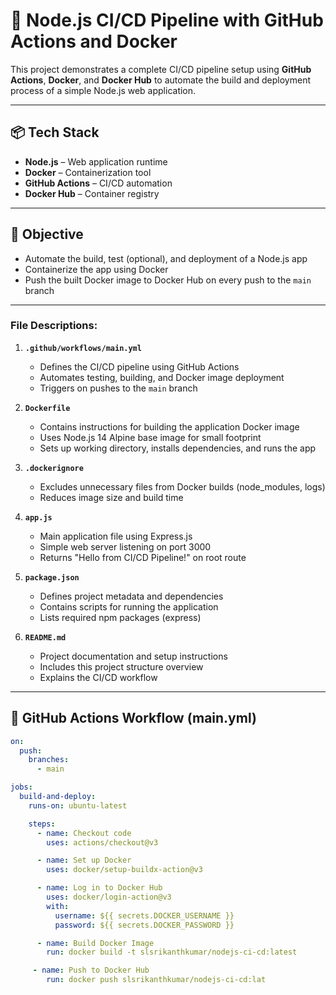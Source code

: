 # 🚀 Node.js CI/CD Pipeline with GitHub Actions and Docker

This project demonstrates a complete CI/CD pipeline setup using **GitHub Actions**, **Docker**, and **Docker Hub** to automate the build and deployment process of a simple Node.js web application.

---

## 📦 Tech Stack

- **Node.js** – Web application runtime
- **Docker** – Containerization tool
- **GitHub Actions** – CI/CD automation
- **Docker Hub** – Container registry

---

## 🎯 Objective

- Automate the build, test (optional), and deployment of a Node.js app
- Containerize the app using Docker
- Push the built Docker image to Docker Hub on every push to the `main` branch

---

### File Descriptions:

1. **`.github/workflows/main.yml`**  
   - Defines the CI/CD pipeline using GitHub Actions
   - Automates testing, building, and Docker image deployment
   - Triggers on pushes to the `main` branch

2. **`Dockerfile`**  
   - Contains instructions for building the application Docker image
   - Uses Node.js 14 Alpine base image for small footprint
   - Sets up working directory, installs dependencies, and runs the app

3. **`.dockerignore`**  
   - Excludes unnecessary files from Docker builds (node_modules, logs)
   - Reduces image size and build time

4. **`app.js`**  
   - Main application file using Express.js
   - Simple web server listening on port 3000
   - Returns "Hello from CI/CD Pipeline!" on root route

5. **`package.json`**  
   - Defines project metadata and dependencies
   - Contains scripts for running the application
   - Lists required npm packages (express)

6. **`README.md`**  
   - Project documentation and setup instructions
   - Includes this project structure overview
   - Explains the CI/CD workflow


---

## 🔧 GitHub Actions Workflow (main.yml)

```yaml
on:
  push:
    branches:
      - main

jobs:
  build-and-deploy:
    runs-on: ubuntu-latest

    steps:
      - name: Checkout code
        uses: actions/checkout@v3

      - name: Set up Docker
        uses: docker/setup-buildx-action@v3

      - name: Log in to Docker Hub
        uses: docker/login-action@v3
        with:
          username: ${{ secrets.DOCKER_USERNAME }}
          password: ${{ secrets.DOCKER_PASSWORD }}

      - name: Build Docker Image
        run: docker build -t slsrikanthkumar/nodejs-ci-cd:latest

     - name: Push to Docker Hub
        run: docker push slsrikanthkumar/nodejs-ci-cd:lat

